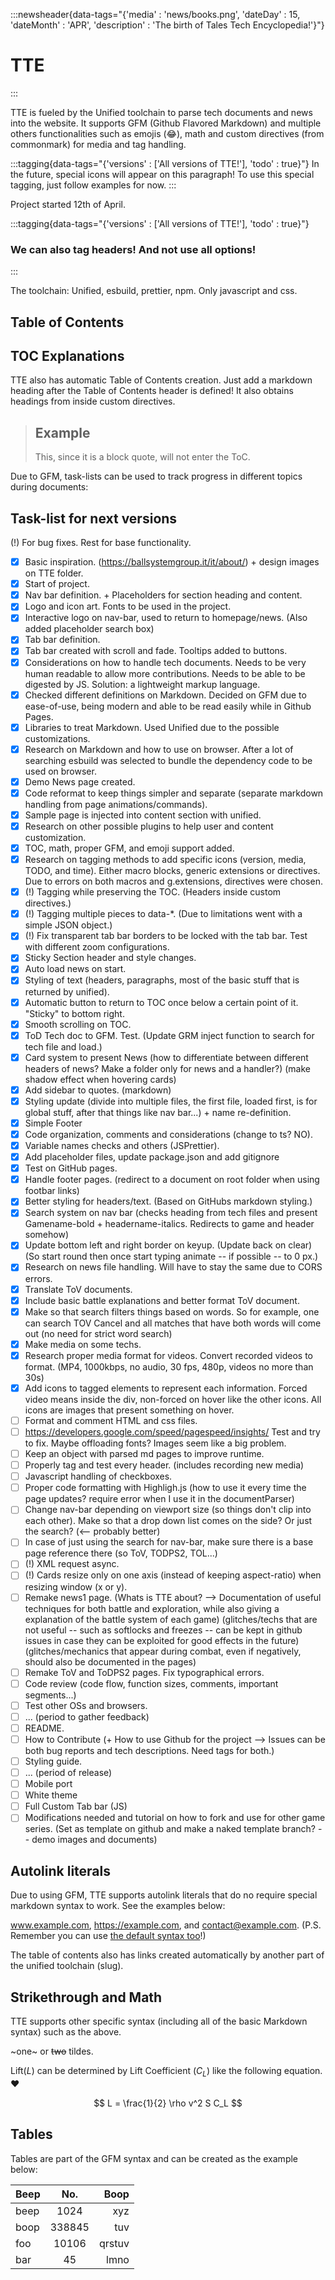 :::newsheader{data-tags="{'media' : 'news/books.png', 'dateDay' : 15, 'dateMonth' : 'APR', 'description' : 'The birth of Tales Tech Encyclopedia!'}"}

# TTE

:::

TTE is fueled by the Unified toolchain to parse tech documents and news into the website. It supports GFM (Github Flavored Markdown) and multiple others functionalities such as emojis (:joy:), math and custom directives (from commonmark) for media and tag handling.

:::tagging{data-tags="{'versions' : ['All versions of TTE!'], 'todo' : true}"}
In the future, special icons will appear on this paragraph! To use this special tagging, just follow examples for now.
:::

Project started 12th of April.

:::tagging{data-tags="{'versions' : ['All versions of TTE!'], 'todo' : true}"}

### We can also tag headers! And not use all options!

:::

The toolchain: Unified, esbuild, prettier, npm. Only javascript and css.

## Table of Contents

## TOC Explanations

TTE also has automatic Table of Contents creation. Just add a markdown heading after the Table of Contents header is defined! It also obtains headings from inside custom directives.

> ## Example
>
> This, since it is a block quote, will not enter the ToC.

Due to GFM, task-lists can be used to track progress in different topics during documents:

## Task-list for next versions

(!) For bug fixes. Rest for base functionality.

- [x] Basic inspiration. (https://ballsystemgroup.it/it/about/) + design images on TTE folder.
- [x] Start of project.
- [x] Nav bar definition. + Placeholders for section heading and content.
- [x] Logo and icon art. Fonts to be used in the project.
- [x] Interactive logo on nav-bar, used to return to homepage/news. (Also added placeholder search box)
- [x] Tab bar definition.
- [x] Tab bar created with scroll and fade. Tooltips added to buttons.
- [x] Considerations on how to handle tech documents. Needs to be very human readable to allow more contributions. Needs to be able to be digested by JS. Solution: a lightweight markup language.
- [x] Checked different definitions on Markdown. Decided on GFM due to ease-of-use, being modern and able to be read easily while in Github Pages.
- [x] Libraries to treat Markdown. Used Unified due to the possible customizations.
- [x] Research on Markdown and how to use on browser. After a lot of searching esbuild was selected to bundle the dependency code to be used on browser.
- [x] Demo News page created.
- [x] Code reformat to keep things simpler and separate (separate markdown handling from page animations/commands).
- [x] Sample page is injected into content section with unified.
- [x] Research on other possible plugins to help user and content customization.
- [x] TOC, math, proper GFM, and emoji support added.
- [x] Research on tagging methods to add specific icons (version, media, TODO, and time). Either macro blocks, generic extensions or directives. Due to errors on both macros and g.extensions, directives were chosen.
- [x] (!) Tagging while preserving the TOC. (Headers inside custom directives.)
- [x] (!) Tagging multiple pieces to data-\*. (Due to limitations went with a simple JSON object.)
- [x] (!) Fix transparent tab bar borders to be locked with the tab bar. Test with different zoom configurations.
- [x] Sticky Section header and style changes.
- [x] Auto load news on start.
- [x] Styling of text (headers, paragraphs, most of the basic stuff that is returned by unified).
- [x] Automatic button to return to TOC once below a certain point of it. "Sticky" to bottom right.
- [x] Smooth scrolling on TOC.
- [x] ToD Tech doc to GFM. Test. (Update GRM inject function to search for tech file and load.)
- [x] Card system to present News (how to differentiate between different headers of news? Make a folder only for news and a handler?) (make shadow effect when hovering cards)
- [x] Add sidebar to quotes. (markdown)
- [x] Styling update (divide into multiple files, the first file, loaded first, is for global stuff, after that things like nav bar...) + name re-definition.
- [x] Simple Footer
- [x] Code organization, comments and considerations (change to ts? NO).
- [x] Variable names checks and others (JSPrettier).
- [x] Add placeholder files, update package.json and add gitignore
- [x] Test on GitHub pages.
- [x] Handle footer pages. (redirect to a document on root folder when using footbar links)
- [x] Better styling for headers/text. (Based on GitHubs markdown styling.)
- [x] Search system on nav bar (checks heading from tech files and present Gamename-bold + headername-italics. Redirects to game and header somehow)
- [x] Update bottom left and right border on keyup. (Update back on clear) (So start round then once start typing animate -- if possible -- to 0 px.)
- [x] Research on news file handling. Will have to stay the same due to CORS errors.
- [x] Translate ToV documents.
- [x] Include basic battle explanations and better format ToV document.
- [x] Make so that search filters things based on words. So for example, one can search TOV Cancel and all matches that have both words will come out (no need for strict word search)
- [x] Make media on some techs.
- [x] Research proper media format for videos. Convert recorded videos to format. (MP4, 1000kbps, no audio, 30 fps, 480p, videos no more than 30s)
- [x] Add icons to tagged elements to represent each information. Forced video means inside the div, non-forced on hover like the other icons. All icons are images that present something on hover.
- [ ] Format and comment HTML and css files.
- [ ] https://developers.google.com/speed/pagespeed/insights/ Test and try to fix. Maybe offloading fonts? Images seem like a big problem.
- [ ] Keep an object with parsed md pages to improve runtime.
- [ ] Properly tag and test every header. (includes recording new media)
- [ ] Javascript handling of checkboxes.
- [ ] Proper code formatting with Highligh.js (how to use it every time the page updates? require error when I use it in the documentParser)
- [ ] Change nav-bar depending on viewport size (so things don't clip into each other). Make so that a drop down list comes on the side? Or just the search? (<-- probably better)
- [ ] In case of just using the search for nav-bar, make sure there is a base page reference there (so ToV, TODPS2, TOL...)
- [ ] (!) XML request async.
- [ ] (!) Cards resize only on one axis (instead of keeping aspect-ratio) when resizing window (x or y).
- [ ] Remake news1 page. (Whats is TTE about? --> Documentation of useful techniques for both battle and exploration, while also giving a explanation of the battle system of each game) (glitches/techs that are not useful -- such as softlocks and freezes -- can be kept in github issues in case they can be exploited for good effects in the future) (glitches/mechanics that appear during combat, even if negatively, should also be documented in the pages)
- [ ] Remake ToV and ToDPS2 pages. Fix typographical errors.
- [ ] Code review (code flow, function sizes, comments, important segments...)
- [ ] Test other OSs and browsers.
- [ ] ... (period to gather feedback)
- [ ] README.
- [ ] How to Contribute (+ How to use Github for the project --> Issues can be both bug reports and tech descriptions. Need tags for both.)
- [ ] Styling guide.
- [ ] ... (period of release)
- [ ] Mobile port
- [ ] White theme
- [ ] Full Custom Tab bar (JS)
- [ ] Modifications needed and tutorial on how to fork and use for other game series. (Set as template on github and make a naked template branch? -- demo images and documents)

## Autolink literals

Due to using GFM, TTE supports autolink literals that do no require special markdown syntax to work. See the examples below:

www.example.com, https://example.com, and contact@example.com. (P.S. Remember you can use [the default syntax too](http://example.com/)!)

The table of contents also has links created automatically by another part of the unified toolchain (slug).

## Strikethrough and Math

TTE supports other specific syntax (including all of the basic Markdown syntax) such as the above.

~one~ or ~~two~~ tildes.

Lift($L$) can be determined by Lift Coefficient ($C_L$) like the following
equation. :heart:

$$
L = \frac{1}{2} \rho v^2 S C_L
$$

## Tables

Tables are part of the GFM syntax and can be created as the example below:

| Beep |  No.   |   Boop |
| :--- | :----: | -----: |
| beep |  1024  |    xyz |
| boop | 338845 |    tuv |
| foo  | 10106  | qrstuv |
| bar  |   45   |   lmno |
